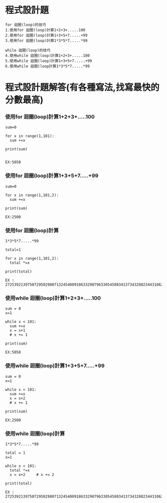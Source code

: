 # 程式設計題
```
for 迴圈(loop)的技巧
1.使用for 迴圈(loop)計算1+2+3+.....100
2.使用for 迴圈(loop)計算1+3+5+7.....+99
3.使用for 迴圈(loop)計算1*3*5*7.....*99

while 迴圈(loop)的技巧
4.使用while 迴圈(loop)計算1+2+3+.....100
5.使用while 迴圈(loop)計算1+3+5+7.....+99
6.使用while 迴圈(loop計算1*3*5*7.....*99
```


# 程式設計題解答(有各種寫法,找寫最快的分數最高)

### 使用for 迴圈(loop)計算1+2+3+.....100
```
sum=0

for x in range(1,101):
  sum +=x
  
print(sum)


EX:5050
```
### 使用for 迴圈(loop)計算1+3+5+7.....+99
```
sum=0

for x in range(1,101,2):
  sum +=x
  
print(sum)

EX:2500
```
### 使用for 迴圈(loop)計算
```
1*3*5*7.....*99
```
```
total=1

for x in range(1,101,2):
  total *=x
  
print(total)

EX : 2725392139750729502980713245400918633290796330545803413734328823443106201171875
```

### 使用while 迴圈(loop)計算1+2+3+.....100
```
sum = 0
x=1

while x < 101:
  sum +=x
  x = x+1
  # x += 1
  
print(sum)

EX:5050
```
### 使用while 迴圈(loop)計算1+3+5+7.....+99
```
sum = 0
x=1

while x < 101:
  sum +=x
  x = x+2
  # x += 1
  
print(sum)

EX:2500
```

### 使用while 迴圈(loop)計算
```
1*3*5*7.....*99
```
```
total = 1
x=1

while x < 101:
  total *=x
  x = x+2     # x += 2
  
print(total)

EX : 2725392139750729502980713245400918633290796330545803413734328823443106201171875
```
